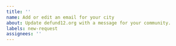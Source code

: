```yaml
---
title: ''
name: Add or edit an email for your city
about: Update defund12.org with a message for your community.
labels: new-request
assignees: ''
---
```


<!--
Hi, thanks for your interest in adding your city to the website. Emails on defund12.org are all written by community members. To add your city, you **must** provide:

- Subject line for the email
- Email addresses (at least one) of the government officials you’d like to receive the message
- Detailed message concerning the budgeting decisions at stake in your community

**_Until you provide this content, we cannot post your city._**

Follow our [email style guidelines](https://github.com/defund12/defund12.org/blob/gh-pages/EMAIL_TEMPLATE_STYLE_GUIDE.md) for quicker acceptance. If the email style guide isn't followed, your issue will be closed. We have a friendly robot that will delete any requests that do not at least include one instance of [NAME] or [YOUR NAME] in your letter!

Remember that messages must be city-specific and focused on defunding the police. If your message is copied from an external source, please provide a link to the original source.

Your request will be **closed** until you reply with the necessary content. Thank you!
-->
